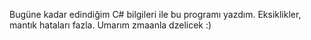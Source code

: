 Bugüne kadar edindiğim C# bilgileri ile bu programı yazdım. Eksiklikler, mantık hataları fazla. Umarım zmaanla dzelicek :)
